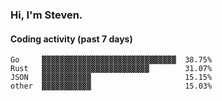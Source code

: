 ### Hi, I'm Steven.

#### Coding activity (past 7 days)
```
Go     ▓▓▓▓▓▓▓▓▓▓▓▓▓▓▓▓▓▓▓▓▓▓▓▓▓▓▓▓▓▓  38.75%
Rust   ▓▓▓▓▓▓▓▓▓▓▓▓▓▓▓▓▓▓▓▓▓▓▓▓        31.07%
JSON   ▓▓▓▓▓▓▓▓▓▓▓                     15.15%
other  ▓▓▓▓▓▓▓▓▓▓▓                     15.03%
```
